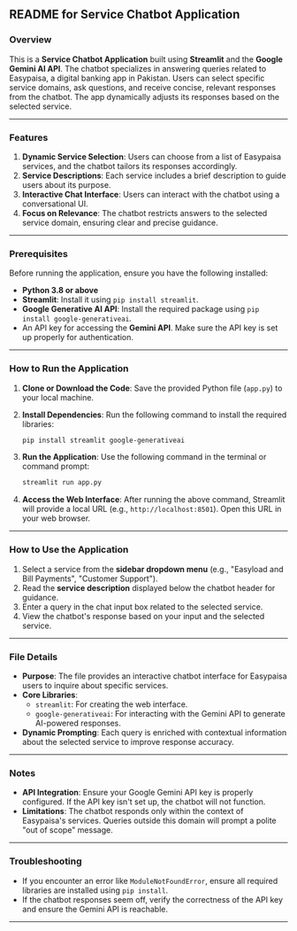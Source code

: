 ## README for Service Chatbot Application

### Overview
This is a **Service Chatbot Application** built using **Streamlit** and the **Google Gemini AI API**. The chatbot specializes in answering queries related to Easypaisa, a digital banking app in Pakistan. Users can select specific service domains, ask questions, and receive concise, relevant responses from the chatbot. The app dynamically adjusts its responses based on the selected service.

---

### Features
1. **Dynamic Service Selection**: Users can choose from a list of Easypaisa services, and the chatbot tailors its responses accordingly.
2. **Service Descriptions**: Each service includes a brief description to guide users about its purpose.
3. **Interactive Chat Interface**: Users can interact with the chatbot using a conversational UI.
4. **Focus on Relevance**: The chatbot restricts answers to the selected service domain, ensuring clear and precise guidance.

---

### Prerequisites
Before running the application, ensure you have the following installed:
- **Python 3.8 or above**
- **Streamlit**: Install it using `pip install streamlit`.
- **Google Generative AI API**: Install the required package using `pip install google-generativeai`.
- An API key for accessing the **Gemini API**. Make sure the API key is set up properly for authentication.

---

### How to Run the Application
1. **Clone or Download the Code**:
   Save the provided Python file (`app.py`) to your local machine.

2. **Install Dependencies**:
   Run the following command to install the required libraries:
   ```bash
   pip install streamlit google-generativeai
   ```

3. **Run the Application**:
   Use the following command in the terminal or command prompt:
   ```bash
   streamlit run app.py
   ```

4. **Access the Web Interface**:
   After running the above command, Streamlit will provide a local URL (e.g., `http://localhost:8501`). Open this URL in your web browser.

---

### How to Use the Application
1. Select a service from the **sidebar dropdown menu** (e.g., "Easyload and Bill Payments", "Customer Support").
2. Read the **service description** displayed below the chatbot header for guidance.
3. Enter a query in the chat input box related to the selected service.
4. View the chatbot's response based on your input and the selected service.

---

### File Details
- **Purpose**: The file provides an interactive chatbot interface for Easypaisa users to inquire about specific services.
- **Core Libraries**:
  - `streamlit`: For creating the web interface.
  - `google-generativeai`: For interacting with the Gemini API to generate AI-powered responses.
- **Dynamic Prompting**: Each query is enriched with contextual information about the selected service to improve response accuracy.

---

### Notes
- **API Integration**: Ensure your Google Gemini API key is properly configured. If the API key isn't set up, the chatbot will not function.
- **Limitations**: The chatbot responds only within the context of Easypaisa's services. Queries outside this domain will prompt a polite "out of scope" message.

---

### Troubleshooting
- If you encounter an error like `ModuleNotFoundError`, ensure all required libraries are installed using `pip install`.
- If the chatbot responses seem off, verify the correctness of the API key and ensure the Gemini API is reachable.

---

